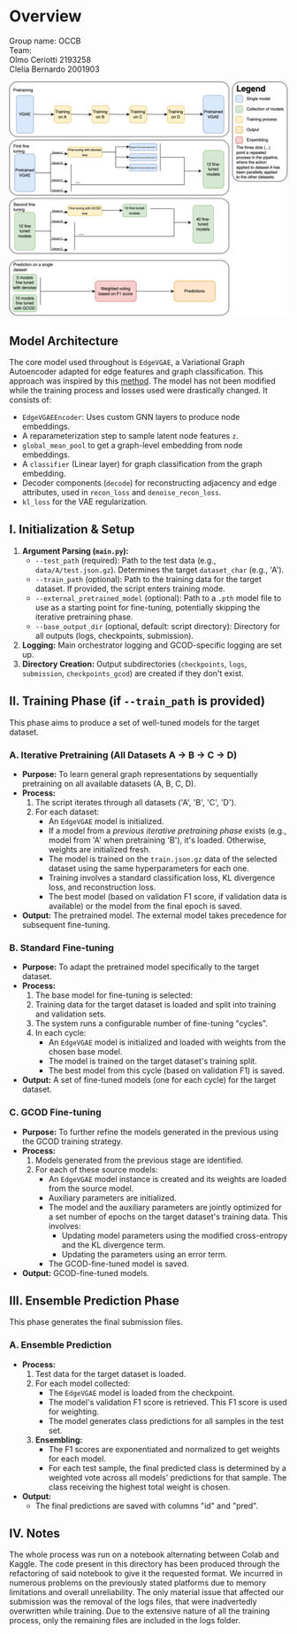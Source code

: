 # Overview
Group name: OCCB  
Team:  
Olmo Ceriotti 2193258  
Clelia Bernardo 2001903

![Overview](assets/diagram.png)
## Model Architecture

The core model used throughout is `EdgeVGAE`, a Variational Graph Autoencoder adapted for edge features and graph classification. 
This approach was inspired by this [method](https://github.com/cminuttim/Learning-with-Noisy-Graph-Labels-Competition-IJCNN_2025). The model has not been modified while the training process and losses used were drastically changed.
It consists of:
*   `EdgeVGAEEncoder`: Uses custom GNN layers to produce node embeddings.
*   A reparameterization step to sample latent node features `z`.
*   `global_mean_pool` to get a graph-level embedding from node embeddings.
*   A `classifier` (Linear layer) for graph classification from the graph embedding.
*   Decoder components (`decode`) for reconstructing adjacency and edge attributes, used in `recon_loss` and `denoise_recon_loss`.
*   `kl_loss` for the VAE regularization.

## I. Initialization & Setup

1.  **Argument Parsing (`main.py`):**
    *   `--test_path` (required): Path to the test data (e.g., `data/A/test.json.gz`). Determines the target `dataset_char` (e.g., 'A').
    *   `--train_path` (optional): Path to the training data for the target dataset. If provided, the script enters training mode.
    *   `--external_pretrained_model` (optional): Path to a `.pth` model file to use as a starting point for fine-tuning, potentially skipping the iterative pretraining phase.
    *   `--base_output_dir` (optional, default: script directory): Directory for all outputs (logs, checkpoints, submission).
2.  **Logging:** Main orchestrator logging and GCOD-specific logging are set up.
3.  **Directory Creation:** Output subdirectories (`checkpoints`, `logs`, `submission`, `checkpoints_gcod`) are created if they don't exist.

## II. Training Phase (if `--train_path` is provided)

This phase aims to produce a set of well-tuned models for the target dataset.

### A. Iterative Pretraining (All Datasets A -> B -> C -> D)

*   **Purpose:** To learn general graph representations by sequentially pretraining on all available datasets (A, B, C, D).
*   **Process:**
    1.  The script iterates through all datasets ('A', 'B', 'C', 'D').
    2.  For each dataset:
        *   An `EdgeVGAE` model is initialized.
        *   If a model from a *previous iterative pretraining phase* exists (e.g., model from 'A' when pretraining 'B'), it's loaded. Otherwise, weights are initialized fresh.
        *   The model is trained on the `train.json.gz` data of the selected dataset using the same hyperparameters for each one.
        *   Training involves a standard classification loss, KL divergence loss, and reconstruction loss.
        *   The best model (based on validation F1 score, if validation data is available) or the model from the final epoch is saved.
*   **Output:** The pretrained model.
The external model takes precedence for subsequent fine-tuning.

### B. Standard Fine-tuning

*   **Purpose:** To adapt the pretrained model specifically to the target dataset.
*   **Process:**
    1.  The base model for fine-tuning is selected:
    2.  Training data for the target dataset is loaded and split into training and validation sets.
    3.  The system runs a configurable number of fine-tuning "cycles".
    4.  In each cycle:
        *   An `EdgeVGAE` model is initialized and loaded with weights from the chosen base model.
        *   The model is trained on the target dataset's training split.
        *   The best model from this cycle (based on validation F1) is saved.
*   **Output:** A set of fine-tuned models (one for each cycle) for the target dataset.

### C. GCOD Fine-tuning

*   **Purpose:** To further refine the models generated in the previous using the GCOD training strategy.
*   **Process:**
    1.  Models generated from the previous stage are identified.
    2.  For each of these source models:
        *   An `EdgeVGAE` model instance is created and its weights are loaded from the source model.
        *   Auxiliary parameters are initialized.
        *   The model and the auxiliary parameters are jointly optimized for a set number of epochs on the target dataset's training data. This involves:
            *   Updating model parameters using the modified cross-entropy and the KL divergence term.
            *   Updating the parameters using an error term.
        *   The GCOD-fine-tuned model is saved.
*   **Output:** GCOD-fine-tuned models.

## III. Ensemble Prediction Phase

This phase generates the final submission files.

### A. Ensemble Prediction

*   **Process:**
    1.  Test data for the target dataset is loaded.
    2.  For each model collected:
        *   The `EdgeVGAE` model is loaded from the checkpoint.
        *   The model's validation F1 score is retrieved. This F1 score is used for weighting.
        *   The model generates class predictions for all samples in the test set.
    3.  **Ensembling:**
        *   The F1 scores are exponentiated and normalized to get weights for each model.
        *   For each test sample, the final predicted class is determined by a weighted vote across all models' predictions for that sample. The class receiving the highest total weight is chosen.
*   **Output:**
    *   The final predictions are saved with columns "id" and "pred".

## IV. Notes

The whole process was run on a notebook alternating between Colab and Kaggle. The code present in this directory has been produced through the refactoring of said notebook to give it the requested format. We incurred in numerous problems on the previously stated platforms due to memory limitations and overall unreliability. The only material issue that affected our submission was the removal of the logs files, that were inadvertedly overwritten while training. Due to the extensive nature of all the training process, only the remaining files are included in the logs folder.